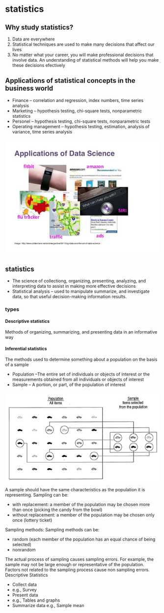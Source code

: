# statistics


## Why study statistics?

1.	Data are everywhere
2.	Statistical techniques are used to make many decisions that affect our lives
3.	No matter what your career,  you will make professional decisions that involve data. An understanding of statistical methods will help you make these decisions efectively


## Applications of statistical concepts in the business world

*	Finance – correlation and regression, index numbers, time series analysis
*	Marketing – hypothesis testing, chi-square tests, nonparametric statistics
*	Personel – hypothesis testing, chi-square tests, nonparametric tests
*	Operating  management – hypothesis testing, estimation, analysis of variance, time series analysis

<img src="./images/mlApplication.png" alt="applications" class="inline"/>


## statistics
*	The science of collectiong, organizing, presenting, analyzing, and interpreting data to assist in making more effective decisions
*	Statistical analysis – used to manipulate  summarize, and investigate data, so that useful decision-making information results.

### types
#### Descriptive statistics
Methods of organizing, summarizing, and presenting data in an informative way
#### Inferential statistics  
The methods used to determine something about a population on the basis of a sample
*	Population –The entire set of individuals or objects of interest or the measurements obtained from all individuals or objects of interest
*	Sample – A portion, or part, of the population of interest
<img src="./images/statpopulation.png" alt="applications" class="inline"/>

A sample should have the same characteristics as the population it is representing.
Sampling can be:

*	with replacement: a member of the population may be chosen more than once (picking the candy from the bowl)
*	without replacement: a member of the population may be chosen only once (lottery ticket)


Sampling methods:
Sampling methods can be:

*	random (each member of the population has an equal chance of being selected)
*	nonrandom

The actual process of sampling causes sampling errors. For example, the sample may not be large enough or representative of the population. Factors not related to the sampling process cause non                              sampling errors.
Descriptive Statistics
*	Collect data
*	e.g., Survey
*	Present data
*	e.g., Tables and graphs
*	Summarize data
e.g., Sample mean


```markdown
```
